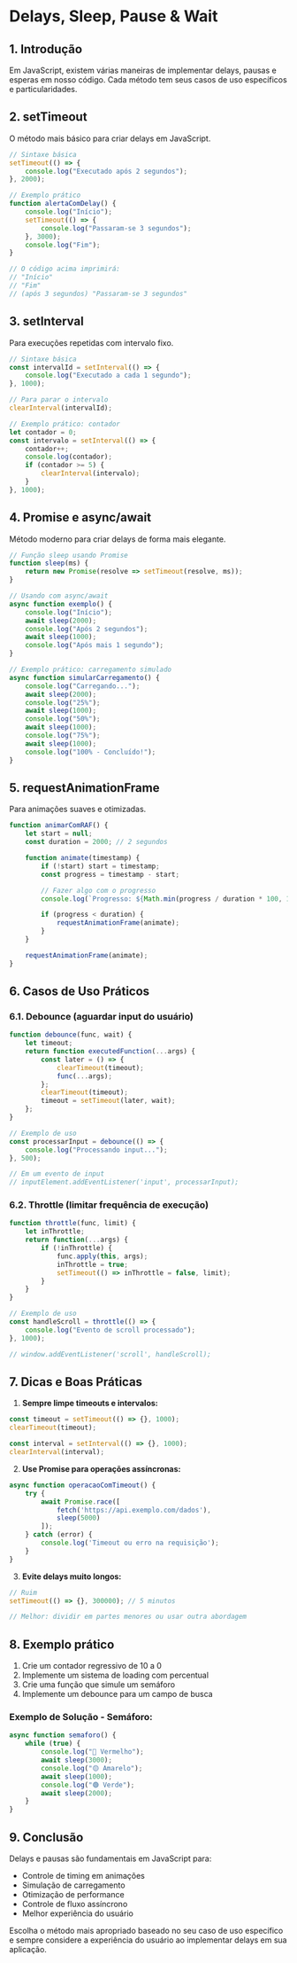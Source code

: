 # Delays, Sleep, Pause & Wait

## 1. Introdução
Em JavaScript, existem várias maneiras de implementar delays, pausas e esperas em nosso código. Cada método tem seus casos de uso específicos e particularidades.

## 2. setTimeout
O método mais básico para criar delays em JavaScript.

```javascript
// Sintaxe básica
setTimeout(() => {
    console.log("Executado após 2 segundos");
}, 2000);

// Exemplo prático
function alertaComDelay() {
    console.log("Início");
    setTimeout(() => {
        console.log("Passaram-se 3 segundos");
    }, 3000);
    console.log("Fim");
}

// O código acima imprimirá:
// "Início"
// "Fim"
// (após 3 segundos) "Passaram-se 3 segundos"
```

## 3. setInterval
Para execuções repetidas com intervalo fixo.

```javascript
// Sintaxe básica
const intervalId = setInterval(() => {
    console.log("Executado a cada 1 segundo");
}, 1000);

// Para parar o intervalo
clearInterval(intervalId);

// Exemplo prático: contador
let contador = 0;
const intervalo = setInterval(() => {
    contador++;
    console.log(contador);
    if (contador >= 5) {
        clearInterval(intervalo);
    }
}, 1000);
```

## 4. Promise e async/await
Método moderno para criar delays de forma mais elegante.

```javascript
// Função sleep usando Promise
function sleep(ms) {
    return new Promise(resolve => setTimeout(resolve, ms));
}

// Usando com async/await
async function exemplo() {
    console.log("Início");
    await sleep(2000);
    console.log("Após 2 segundos");
    await sleep(1000);
    console.log("Após mais 1 segundo");
}

// Exemplo prático: carregamento simulado
async function simularCarregamento() {
    console.log("Carregando...");
    await sleep(2000);
    console.log("25%");
    await sleep(1000);
    console.log("50%");
    await sleep(1000);
    console.log("75%");
    await sleep(1000);
    console.log("100% - Concluído!");
}
```

## 5. requestAnimationFrame
Para animações suaves e otimizadas.

```javascript
function animarComRAF() {
    let start = null;
    const duration = 2000; // 2 segundos

    function animate(timestamp) {
        if (!start) start = timestamp;
        const progress = timestamp - start;

        // Fazer algo com o progresso
        console.log(`Progresso: ${Math.min(progress / duration * 100, 100)}%`);

        if (progress < duration) {
            requestAnimationFrame(animate);
        }
    }

    requestAnimationFrame(animate);
}
```

## 6. Casos de Uso Práticos

### 6.1. Debounce (aguardar input do usuário)
```javascript
function debounce(func, wait) {
    let timeout;
    return function executedFunction(...args) {
        const later = () => {
            clearTimeout(timeout);
            func(...args);
        };
        clearTimeout(timeout);
        timeout = setTimeout(later, wait);
    };
}

// Exemplo de uso
const processarInput = debounce(() => {
    console.log("Processando input...");
}, 500);

// Em um evento de input
// inputElement.addEventListener('input', processarInput);
```

### 6.2. Throttle (limitar frequência de execução)
```javascript
function throttle(func, limit) {
    let inThrottle;
    return function(...args) {
        if (!inThrottle) {
            func.apply(this, args);
            inThrottle = true;
            setTimeout(() => inThrottle = false, limit);
        }
    }
}

// Exemplo de uso
const handleScroll = throttle(() => {
    console.log("Evento de scroll processado");
}, 1000);

// window.addEventListener('scroll', handleScroll);
```

## 7. Dicas e Boas Práticas

1. **Sempre limpe timeouts e intervalos:**
```javascript
const timeout = setTimeout(() => {}, 1000);
clearTimeout(timeout);

const interval = setInterval(() => {}, 1000);
clearInterval(interval);
```

2. **Use Promise para operações assíncronas:**
```javascript
async function operacaoComTimeout() {
    try {
        await Promise.race([
            fetch('https://api.exemplo.com/dados'),
            sleep(5000)
        ]);
    } catch (error) {
        console.log('Timeout ou erro na requisição');
    }
}
```

3. **Evite delays muito longos:**
```javascript
// Ruim
setTimeout(() => {}, 300000); // 5 minutos

// Melhor: dividir em partes menores ou usar outra abordagem
```

## 8. Exemplo prático

1. Crie um contador regressivo de 10 a 0
2. Implemente um sistema de loading com percentual
3. Crie uma função que simule um semáforo
4. Implemente um debounce para um campo de busca

### Exemplo de Solução - Semáforo:
```javascript
async function semaforo() {
    while (true) {
        console.log("🔴 Vermelho");
        await sleep(3000);
        console.log("🟡 Amarelo");
        await sleep(1000);
        console.log("🟢 Verde");
        await sleep(2000);
    }
}
```

## 9. Conclusão

Delays e pausas são fundamentais em JavaScript para:
- Controle de timing em animações
- Simulação de carregamento
- Otimização de performance
- Controle de fluxo assíncrono
- Melhor experiência do usuário

Escolha o método mais apropriado baseado no seu caso de uso específico e sempre considere a experiência do usuário ao implementar delays em sua aplicação.

